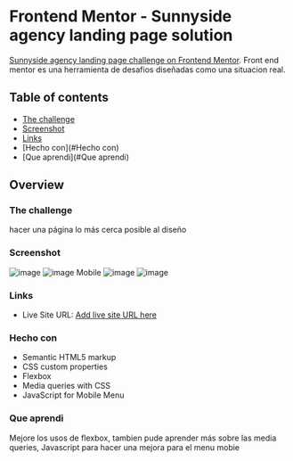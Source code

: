 # Frontend Mentor - Sunnyside agency landing page solution

 [Sunnyside agency landing page challenge on Frontend Mentor](https://www.frontendmentor.io/challenges/sunnyside-agency-landing-page-7yVs3B6ef). Front end mentor es una herramienta de desafios diseñadas como una situacion real. 

## Table of contents

  - [The challenge](#the-challenge)
  - [Screenshot](#screenshot)
  - [Links](#links)
  - [Hecho con](#Hecho con)
  - [Que aprendi](#Que aprendi)


## Overview

### The challenge

hacer una página lo más cerca posible al diseño 

### Screenshot


![image](https://user-images.githubusercontent.com/82186357/123013744-29d2bb00-d39b-11eb-83ab-3718f1dbce05.png)
![image](https://user-images.githubusercontent.com/82186357/123013794-45d65c80-d39b-11eb-96bd-a2c6e7080841.png)
Mobile
![image](https://user-images.githubusercontent.com/82186357/123013859-61d9fe00-d39b-11eb-8edc-e4f771215118.png)
![image](https://user-images.githubusercontent.com/82186357/123013887-6f8f8380-d39b-11eb-9f37-293aeb7c0e15.png)



### Links

- Live Site URL: [Add live site URL here](https://your-live-site-url.com)

### Hecho con

- Semantic HTML5 markup
- CSS custom properties
- Flexbox
- Media queries with CSS
- JavaScript for Mobile Menu

### Que aprendi 

Mejore los usos de flexbox, 
tambien pude aprender más sobre las media queries, 
Javascript para hacer una mejora para el menu mobie


